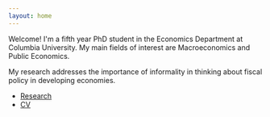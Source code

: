 ```yaml
---
layout: home
---
```


Welcome! I'm a fifth year PhD student in the Economics
Department at Columbia University. My main fields of interest are Macroeconomics
and Public Economics.

My research addresses the importance of informality in thinking about fiscal
policy in developing economies.

* [Research](research.html)
* [CV](https://github.com/pereiragc/cvlatex_gp/blob/master/cv_13.pdf)
